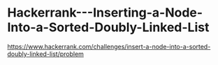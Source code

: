 # Hackerrank---Inserting-a-Node-Into-a-Sorted-Doubly-Linked-List

https://www.hackerrank.com/challenges/insert-a-node-into-a-sorted-doubly-linked-list/problem
